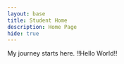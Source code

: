 ```yaml
---
layout: base
title: Student Home 
description: Home Page
hide: true
---
```


My journey starts here.
!!Hello World!!

